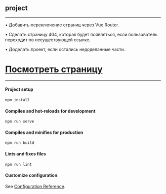 ## project

-------------------------------------------------------------------------------------
• Добавить переключение страниц через Vue Router.

• Сделать страницу 404, которая будет появляться, если пользователь переходит по несуществующей ссылке.

• Доделать проект, если остались недоделанные части.


# [Посмотреть страницу](https://natalia-orlova.github.io/project/)

-------------------------------------------------------------------------------------

#### Project setup
```
npm install
```

#### Compiles and hot-reloads for development
```
npm run serve
```

#### Compiles and minifies for production
```
npm run build
```

#### Lints and fixes files
```
npm run lint
```

#### Customize configuration
See [Configuration Reference](https://cli.vuejs.org/config/).
